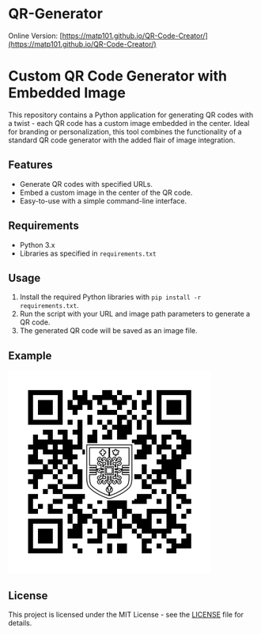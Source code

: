 # QR-Generator

Online Version: [https://matp101.github.io/QR-Code-Creator/](https://matp101.github.io/QR-Code-Creator/)

# Custom QR Code Generator with Embedded Image

This repository contains a Python application for generating QR codes with a twist - each QR code has a custom image embedded in the center. Ideal for branding or personalization, this tool combines the functionality of a standard QR code generator with the added flair of image integration.

## Features
- Generate QR codes with specified URLs.
- Embed a custom image in the center of the QR code.
- Easy-to-use with a simple command-line interface.

## Requirements
- Python 3.x
- Libraries as specified in `requirements.txt`

## Usage
1. Install the required Python libraries with `pip install -r requirements.txt`.
2. Run the script with your URL and image path parameters to generate a QR code.
3. The generated QR code will be saved as an image file.

## Example
![Example QR Code](res/QR_out.png)


## License
This project is licensed under the MIT License - see the [LICENSE](LICENSE) file for details.
